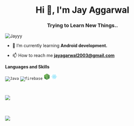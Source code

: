 <h1 align="center">Hi 👋, I'm Jay Aggarwal</h1>
<h3 align="center">Trying to Learn New Things..</h3>

<p align="left"> <img src="https://komarev.com/ghpvc/?username=Jedi-24&label=Profile%20views&color=0e75b6&style=flat" alt="Jayyy" /> </p>

- 🌱 I’m currently learning **Android development.**

- 📫 How to reach me **jayagarwal2003@gmail.com**

**Languages and Skills**

<code><img height="20" alt="Java" src="https://www.svgrepo.com/show/184143/java.svg"></code>
<code><img height="20" alt="firebase" src="https://www.svgrepo.com/show/303670/firebase-1-logo.svg"></code>
<code><img height="20" alt="nodejs" src="https://raw.githubusercontent.com/github/explore/80688e429a7d4ef2fca1e82350fe8e3517d3494d/topics/nodejs/nodejs.png"></code>
<code><img height="20" alt="react" src="https://raw.githubusercontent.com/github/explore/80688e429a7d4ef2fca1e82350fe8e3517d3494d/topics/react/react.png"></code>

</p>
<br>
<p align="left">
<img src="https://github-readme-stats.vercel.app/api?username=Jedi-24&show_icons=true&theme=dracula" width="400">
</p>
<br>
<p align="left">
<img align="center" src="https://github-readme-stats.vercel.app/api/top-langs/?username=Jedi-24&theme=tokyonight">
</p>
